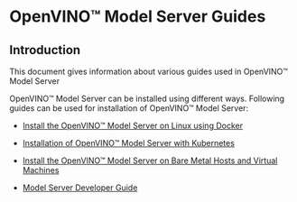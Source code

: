 # OpenVINO&trade; Model Server Guides

## Introduction
This document gives information about various guides used in OpenVINO&trade; Model Server

 OpenVINO&trade; Model Server can be installed using different ways. Following guides can be used for installation of OpenVINO&trade; Model Server:


- [Install the OpenVINO&trade; Model Server on Linux using Docker](./docker_container.md)

- [Installation of OpenVINO&trade; Model Server with Kubernetes](./InstallationsKubernetes.md)

- [Install the  OpenVINO&trade; Model Server on Bare Metal Hosts and Virtual Machines](./host.md)

- [Model Server Developer Guide](./developer_guide.md)
